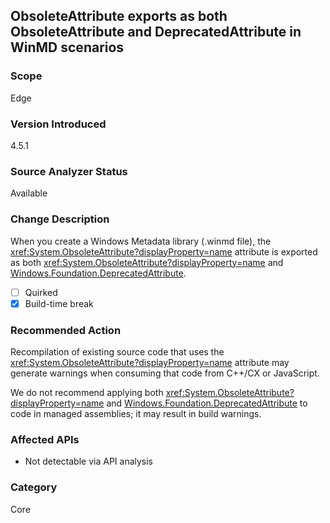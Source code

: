 ## ObsoleteAttribute exports as both ObsoleteAttribute and DeprecatedAttribute in WinMD scenarios

### Scope
Edge

### Version Introduced
4.5.1

### Source Analyzer Status
Available

### Change Description

When you create a Windows Metadata library (.winmd file), the
<xref:System.ObsoleteAttribute?displayProperty=name> attribute is exported as
both <xref:System.ObsoleteAttribute?displayProperty=name> and
[Windows.Foundation.DeprecatedAttribute](https://docs.microsoft.com/en-us/uwp/api/windows.foundation.metadata.deprecatedattribute).

- [ ] Quirked
- [x] Build-time break

### Recommended Action

Recompilation of existing source code that uses the
<xref:System.ObsoleteAttribute?displayProperty=name> attribute may generate
warnings when consuming that code from C++/CX or JavaScript.

We do not recommend applying both
<xref:System.ObsoleteAttribute?displayProperty=name> and
[Windows.Foundation.DeprecatedAttribute](https://docs.microsoft.com/en-us/uwp/api/windows.foundation.metadata.deprecatedattribute) to code in managed assemblies; it may
result in build warnings.

### Affected APIs
* Not detectable via API analysis

### Category
Core

<!-- breaking change id: 48 -->
